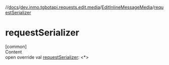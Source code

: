 //[docs](../../../index.md)/[dev.inmo.tgbotapi.requests.edit.media](../index.md)/[EditInlineMessageMedia](index.md)/[requestSerializer](request-serializer.md)



# requestSerializer  
[common]  
Content  
open override val [requestSerializer](request-serializer.md): <*>  



